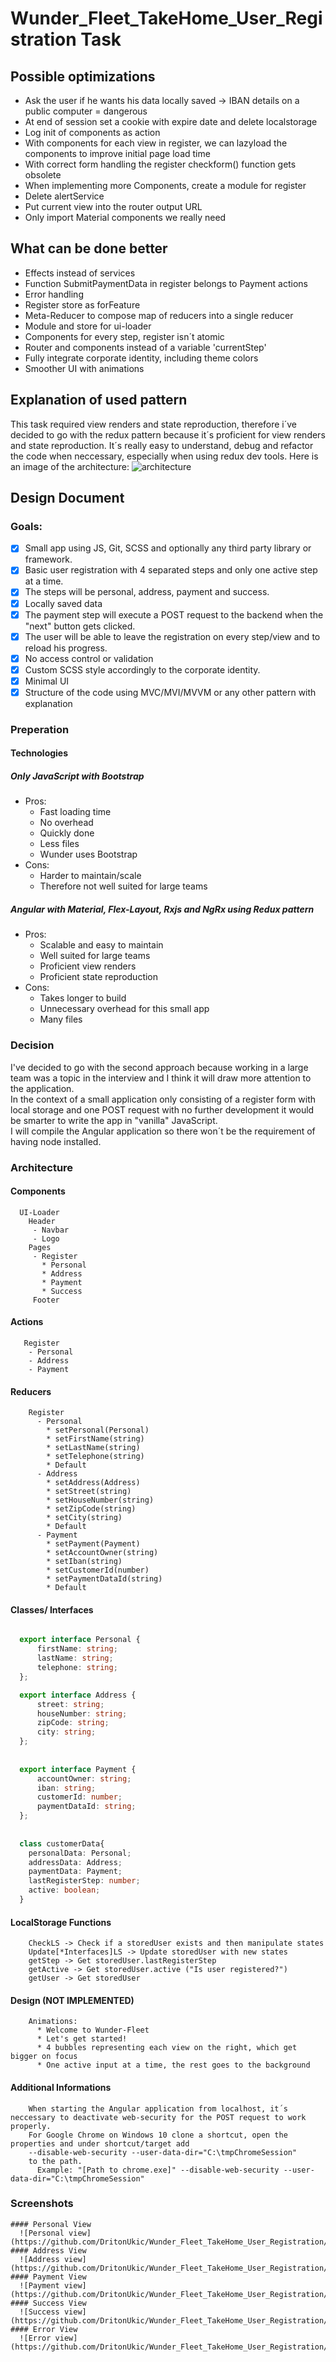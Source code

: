 # Wunder_Fleet_TakeHome_User_Registration Task 
## Possible optimizations
  * Ask the user if he wants his data locally saved -> IBAN details on a public computer = dangerous
  * At end of session set a cookie with expire date and delete localstorage
  * Log init of components as action
  * With components for each view in register, we can lazyload the components to improve initial page load time
  * With correct form handling the register checkform() function gets obsolete
  * When implementing more Components, create a module for register
  * Delete alertService
  * Put current view into the router output URL
  * Only import Material components we really need

## What can be done better
  * Effects instead of services
  * Function SubmitPaymentData in register belongs to Payment actions
  * Error handling
  * Register store as forFeature
  * Meta-Reducer to compose map of reducers into a single reducer
  * Module and store for ui-loader
  * Components for every step, register isn´t atomic
  * Router and components instead of a variable 'currentStep'
  * Fully integrate corporate identity, including theme colors
  * Smoother UI with animations

## Explanation of used pattern
  This task required view renders and state reproduction, therefore i´ve decided to go with the redux pattern because it´s proficient for view renders and state reproduction.
  It´s really easy to understand, debug and refactor the code when neccessary, especially when using redux dev tools.
  Here is an image of the architecture:
  ![architecture](https://github.com/DritonUkic/Wunder_Fleet_TakeHome_User_Registration/tree/screenshots/architecture.png)

## Design Document 
  ### Goals:
- [x] Small app using JS, Git, SCSS and optionally any third party library or framework.
- [x] Basic user registration with 4 separated steps and only one active step at a time.
- [x] The steps will be personal, address, payment and success.
- [x] Locally saved data
- [x] The payment step will execute a POST request to the backend when the "next" button gets clicked.
- [x] The user will be able to leave the registration on every step/view and to reload his progress.
- [x] No access control or validation
- [x] Custom SCSS style accordingly to the corporate identity.
- [x] Minimal UI
- [x] Structure of the code using MVC/MVI/MVVM or any other pattern with explanation

### Preperation 
  #### Technologies
  ##### Only JavaScript with Bootstrap
  * Pros:
    * Fast loading time
    * No overhead
    * Quickly done
    * Less files
    * Wunder uses Bootstrap
  * Cons:
    * Harder to maintain/scale
    * Therefore not well suited for large teams
      
  ##### Angular with Material, Flex-Layout, Rxjs and NgRx using Redux pattern
   * Pros:
      * Scalable and easy to maintain
      * Well suited for large teams
      * Proficient view renders
      * Proficient state reproduction
   * Cons:
      * Takes longer to build
      * Unnecessary overhead for this small app
      * Many files
 ### Decision     
   I've decided to go with the second approach because working in a large team was a topic in the interview and I think it will draw more attention to the application.  
   In the context of a small application only consisting of a register form with local storage and one POST request with no further development it would be smarter to write the app in "vanilla" JavaScript.  
   I will compile the Angular application so there won´t be the requirement of having node installed.

 ### Architecture
   #### Components
      UI-Loader
        Header
         - Navbar
         - Logo
        Pages
         - Register
           * Personal
           * Address
           * Payment
           * Success
         Footer  
  
   #### Actions
       Register
        - Personal
        - Address
        - Payment
               
  #### Reducers
        Register
          - Personal
            * setPersonal(Personal)
            * setFirstName(string)
            * setLastName(string)
            * setTelephone(string)
            * Default
          - Address
            * setAddress(Address)
            * setStreet(string)
            * setHouseNumber(string)
            * setZipCode(string)
            * setCity(string)
            * Default
          - Payment
            * setPayment(Payment)
            * setAccountOwner(string)
            * setIban(string)
            * setCustomerId(number)
            * setPaymentDataId(string)
            * Default
            
  #### Classes/ Interfaces
  ```typescript
  
    export interface Personal {
        firstName: string;
        lastName: string;
        telephone: string;
    };
  
    export interface Address {
        street: string;
        houseNumber: string;
        zipCode: string;
        city: string;
    };
    
    
    export interface Payment {
        accountOwner: string;
        iban: string;
        customerId: number;
        paymentDataId: string;
    };
    
    
    class customerData{
      personalData: Personal;
      addressData: Address;
      paymentData: Payment;
      lastRegisterStep: number;
      active: boolean;
    }
  

  ```
  #### LocalStorage Functions
        CheckLS -> Check if a storedUser exists and then manipulate states
        Update[*Interfaces]LS -> Update storedUser with new states
        getStep -> Get storedUser.lastRegisterStep
        getActive -> Get storedUser.active ("Is user registered?")
        getUser -> Get storedUser

  #### Design (NOT IMPLEMENTED)
        Animations:
          * Welcome to Wunder-Fleet
          * Let's get started!
          * 4 bubbles representing each view on the right, which get bigger on focus
          * One active input at a time, the rest goes to the background

  #### Additional Informations
        When starting the Angular application from localhost, it´s neccessary to deactivate web-security for the POST request to work properly.
        For Google Chrome on Windows 10 clone a shortcut, open the properties and under shortcut/target add  
        --disable-web-security --user-data-dir="C:\tmpChromeSession"
        to the path.
          Example: "[Path to chrome.exe]" --disable-web-security --user-data-dir="C:\tmpChromeSession"

  ### Screenshots
    #### Personal View
      ![Personal view](https://github.com/DritonUkic/Wunder_Fleet_TakeHome_User_Registration/tree/screenshots/personal.png)
    #### Address View
      ![Address view](https://github.com/DritonUkic/Wunder_Fleet_TakeHome_User_Registration/tree/screenshots/address.png)
    #### Payment View
      ![Payment view](https://github.com/DritonUkic/Wunder_Fleet_TakeHome_User_Registration/tree/screenshots/payment.png)
    #### Success View
      ![Success view](https://github.com/DritonUkic/Wunder_Fleet_TakeHome_User_Registration/tree/screenshots/success.png)
    #### Error View
      ![Error view](https://github.com/DritonUkic/Wunder_Fleet_TakeHome_User_Registration/tree/screenshots/error.png)


